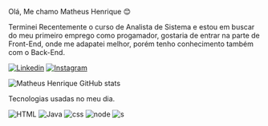 Olá, Me chamo Matheus Henrique 😊

Terminei Recentemente o curso de Analista de Sistema e estou em buscar do meu primeiro emprego como progamador, gostaria de entrar na parte de Front-End, onde me adapatei melhor, porém tenho conhecimento também com o Back-End.


[![Linkedin](https://img.shields.io/badge/LinkedIn-0077B5?style=for-the-badge&logo=linkedin&logoColor=white)](https://www.linkedin.com/in/matheus-henrique-a430b2239/)
[![Instagram](https://img.shields.io/badge/Instagram-E4405F?style=for-the-badge&logo=instagram&logoColor=white)](https://www.instagram.com/matheus_o_o_/)

![Matheus Henrique GitHub stats](https://github-readme-stats.vercel.app/api?username=mateyu&show_icons=true&theme=dracula)

Tecnologias usadas no meu dia.

![HTML](https://img.shields.io/badge/HTML-239120?style=for-the-badge&logo=html5&logoColor=white)
![Java](https://img.shields.io/badge/JavaScript-323330?style=for-the-badge&logo=javascript&logoColor=F7DF1E)
![css](https://img.shields.io/badge/CSS-239120?&style=for-the-badge&logo=css3&logoColor=white)
![node](https://img.shields.io/badge/Node.js-43853D?style=for-the-badge&logo=node.js&logoColor=white)
![s](https://img.shields.io/badge/Express.js-404D59?style=for-the-badge)

